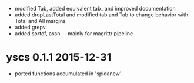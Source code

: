 * modified Tab, added equivalent tab_ and improved documentation
* added dropLastTotal and modified tab and Tab to change behavior with Total and All margins
* added grepv
* added sortdf, assn -- mainly for magrittr pipeline

# yscs 0.1.1 2015-12-31

* ported functions accumulated in 'spidanew'

